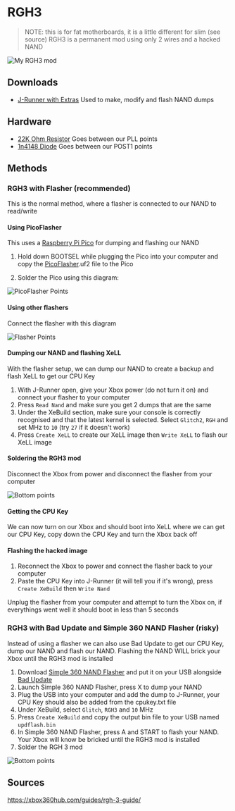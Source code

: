 # RGH3
> NOTE: this is for fat motherboards, it is a little different for slim (see source)
RGH3 is a permanent mod using only 2 wires and a hacked NAND

![My RGH3 mod](./Images/RGH3.jpg)

## Downloads
* [J-Runner with Extras](https://github.com/Octal450/J-Runner-with-Extras/releases) Used to make, modify and flash NAND dumps

## Hardware
* [22K Ohm Resistor](https://www.aliexpress.com/item/1005007345052730.html) Goes between our PLL points
* [1n4148 Diode](https://www.aliexpress.com/item/1005006245109375.html) Goes between our POST1 points

## Methods

### RGH3 with Flasher (recommended)
This is the normal method, where a flasher is connected to our NAND to read/write
#### Using PicoFlasher
This uses a [Raspberry Pi Pico](https://www.aliexpress.com/item/1005007359981489.html) for dumping and flashing our NAND

1. Hold down BOOTSEL while plugging the Pico into your computer and copy the [PicoFlasher](https://github.com/X360Tools/PicoFlasher/releases).uf2 file to the Pico

2. Solder the Pico using this diagram:

![PicoFlasher Points](./Images/PicoFlasher%20Points.png)
#### Using other flashers
Connect the flasher with this diagram

![Flasher Points](./Images/Flasher%20Points.jpg)

#### Dumping our NAND and flashing XeLL
With the flasher setup, we can dump our NAND to create a backup and flash XeLL to get our CPU Key
1. With J-Runner open, give your Xbox power (do not turn it on) and connect your flasher to your computer
2. Press `Read Nand` and make sure you get 2 dumps that are the same
3. Under the XeBuild section, make sure your console is correctly recognised and that the latest kernel is selected. Select `Glitch2`, `RGH` and set MHz to `10` (try `27` if it doesn't work)
4. Press `Create XeLL` to create our XeLL image then `Write XeLL` to flash our XeLL image

#### Soldering the RGH3 mod
Disconnect the Xbox from power and disconnect the flasher from your computer

![Bottom points](./Images/RGH3%20Points.jpg)

#### Getting the CPU Key
We can now turn on our Xbox and should boot into XeLL where we can get our CPU Key, copy down the CPU Key and turn the Xbox back off

#### Flashing the hacked image
1. Reconnect the Xbox to power and connect the flasher back to your computer
2. Paste the CPU Key into J-Runner (it will tell you if it's wrong), press `Create XeBuild` then `Write Nand`

Unplug the flasher from your computer and attempt to turn the Xbox on, if everythings went well it should boot in less than 5 seconds

### RGH3 with Bad Update and Simple 360 NAND Flasher (risky)
Instead of using a flasher we can also use Bad Update to get our CPU Key, dump our NAND and flash our NAND. Flashing the NAND WILL brick your Xbox until the RGH3 mod is installed

1. Download [Simple 360 NAND Flasher](https://www.consolemods.org/wiki/File:Simple_360_NAND_Flasher.7z) and put it on your USB alongside [Bad Update](./Bad%20Update.md)
2. Launch Simple 360 NAND Flasher, press X to dump your NAND
3. Plug the USB into your computer and add the dump to J-Runner, your CPU Key should also be added from the cpukey.txt file
4. Under XeBuild, select `Glitch`, `RGH3` and `10` MHz
5. Press `Create XeBuild` and copy the output bin file to your USB named `updflash.bin`
6. In Simple 360 NAND Flasher, press A and START to flash your NAND. Your Xbox will know be bricked until the RGH3 mod is installed
7. Solder the RGH 3 mod

![Bottom points](./Images/RGH3%20Points.jpg)

## Sources
https://xbox360hub.com/guides/rgh-3-guide/